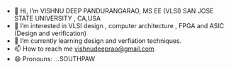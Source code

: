 - 👋 Hi, I’m VISHNU DEEP PANDURANGARAO, MS EE (VLSI) SAN JOSE STATE UNIVERSITY , CA,USA
- 👀 I’m interested in VLSI design , computer architecture , FPGA and ASIC (Design and verification) 
- 🌱 I’m currently learning design and verfiation techniques.
- 📫 How to reach me vishnudeeprao@gmail.com
- 😄 Pronouns: ...SOUTHPAW
  

<!---
vdspw/vdspw is a ✨ special ✨ repository because its `README.md` (this file) appears on your GitHub profile.
You can click the Preview link to take a look at your changes.
--->
